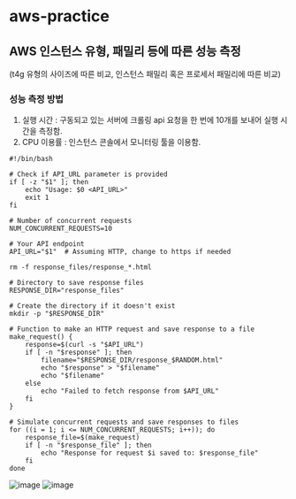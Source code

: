 # aws-practice

## AWS 인스턴스 유형, 패밀리 등에 따른 성능 측정
(t4g 유형의 사이즈에 따른 비교, 인스턴스 패밀리 혹은 프로세서 패밀리에 따른 비교)
### 성능 측정 방법
1. 실행 시간 : 구동되고 있는 서버에 크롤링 api 요청을 한 번에 10개를 보내어 실행 시간을 측정함.
2. CPU 이용률 : 인스턴스 콘솔에서 모니터링 툴을 이용함.
```
#!/bin/bash

# Check if API_URL parameter is provided
if [ -z "$1" ]; then
    echo "Usage: $0 <API_URL>"
    exit 1
fi

# Number of concurrent requests
NUM_CONCURRENT_REQUESTS=10

# Your API endpoint
API_URL="$1"  # Assuming HTTP, change to https if needed

rm -f response_files/response_*.html

# Directory to save response files
RESPONSE_DIR="response_files"

# Create the directory if it doesn't exist
mkdir -p "$RESPONSE_DIR"

# Function to make an HTTP request and save response to a file
make_request() {
    response=$(curl -s "$API_URL")
    if [ -n "$response" ]; then
        filename="$RESPONSE_DIR/response_$RANDOM.html"
        echo "$response" > "$filename"
        echo "$filename"
    else
        echo "Failed to fetch response from $API_URL"
    fi
}

# Simulate concurrent requests and save responses to files
for ((i = 1; i <= NUM_CONCURRENT_REQUESTS; i++)); do
    response_file=$(make_request)
    if [ -n "$response_file" ]; then
        echo "Response for request $i saved to: $response_file"
    fi
done
```
![image](https://github.com/JinhyeonKwak/JinhyeonKwak/assets/93817551/a20db6a1-ccf2-4855-91ce-418d1ddc6437)
![image](https://github.com/JinhyeonKwak/JinhyeonKwak/assets/93817551/4145c3e0-de9f-47ea-90fb-8ccf514bdbfb)
